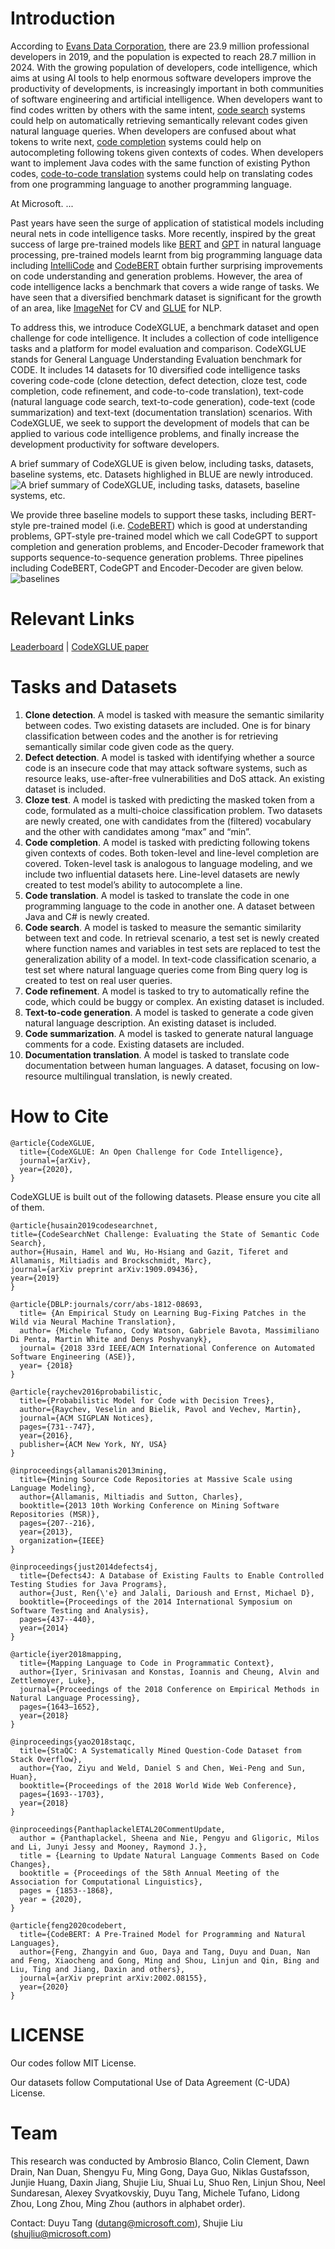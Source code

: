 # Introduction

According to [Evans Data Corporation](https://evansdata.com/press/viewRelease.php?pressID=278), there are 23.9 million professional developers in 2019, and the population is expected to reach 28.7 million in 2024. With the growing population of developers, code intelligence, which aims at using AI tools to help enormous software developers improve the productivity of developments, is increasingly important in both communities of software engineering and artificial intelligence. When developers want to find codes written by others with the same intent, [code search](https://arxiv.org/abs/1909.09436) systems could help on automatically retrieving semantically relevant codes given natural language queries. When developers are confused about what tokens to write next, [code completion](https://arxiv.org/abs/1912.00742) systems could help on autocompleting following tokens given contexts of codes. When developers want to implement Java codes with the same function of existing Python codes, [code-to-code translation](https://arxiv.org/abs/2006.03511) systems could help on translating codes from one programming language to another programming language. 

At Microsoft. ...

Past years have seen the surge of application of statistical models including neural nets in code intelligence tasks. More recently, inspired by the great success of large pre-trained models like [BERT](https://arxiv.org/abs/1810.04805) and [GPT](https://arxiv.org/abs/1908.09203) in natural language processing, pre-trained models learnt from big programming language data including [IntelliCode](https://arxiv.org/pdf/2005.08025.pdf) and [CodeBERT](https://arxiv.org/pdf/2002.08155.pdf) obtain further surprising improvements on code understanding and generation problems. However, the area of code intelligence lacks a benchmark that covers a wide range of tasks. We have seen that a diversified benchmark dataset is significant for the growth of an area, like [ImageNet](http://image-net.org/) for CV and [GLUE](https://gluebenchmark.com/) for NLP. 

To address this, we introduce CodeXGLUE, a benchmark dataset and open challenge for code intelligence. It includes a collection of code intelligence tasks and a platform for model evaluation and comparison. CodeXGLUE stands for General Language Understanding Evaluation benchmark for CODE. It includes 14 datasets for 10 diversified code intelligence tasks covering code-code (clone detection, defect detection, cloze test, code completion, code refinement, and code-to-code translation), text-code (natural language code search, text-to-code generation), code-text (code summarization) and text-text (documentation translation) scenarios. With CodeXGLUE, we seek to support the development of models that can be applied to various code intelligence problems, and finally increase the development productivity for software developers.  

A brief summary of CodeXGLUE is given below, including tasks, datasets, baseline systems, etc. Datasets highlighed in BLUE are newly introduced. 
![A brief summary of CodeXGLUE, including tasks, datasets, baseline systems, etc.](https://github.com/microsoft/CodeXGLUE/blob/main/tasks.jpg)

We provide three baseline models to support these tasks, including BERT-style pre-trained model (i.e. [CodeBERT](https://github.com/microsoft/CodeBERT)) which is good at understanding problems, GPT-style pre-trained model which we call CodeGPT to support completion and generation problems, and Encoder-Decoder framework that supports sequence-to-sequence generation problems. 
Three pipelines including CodeBERT, CodeGPT and Encoder-Decoder are given below.
![baselines](https://github.com/microsoft/CodeXGLUE/blob/main/baselines.jpg)

# Relevant Links
[Leaderboard](https://microsoft.github.io/CodeXGLUE/) | [CodeXGLUE paper](arxivpaper-to-be-added)

# Tasks and Datasets

1.	**Clone detection**. A model is tasked with measure the semantic similarity between codes. Two existing datasets are included. One is for binary classification between codes and the another is for retrieving semantically similar code given code as the query. 
2.	**Defect detection**. A model is tasked with identifying whether a source code is an insecure code that may attack software systems, such as resource leaks, use-after-free vulnerabilities and DoS attack. An existing dataset is included.
3.	**Cloze test**. A model is tasked with predicting the masked token from a code, formulated as a multi-choice classification problem. Two datasets are newly created, one with candidates from the (filtered) vocabulary and the other with candidates among “max” and “min”. 
4.	**Code completion**. A model is tasked with predicting following tokens given contexts of codes. Both token-level and line-level completion are covered. Token-level task is analogous to language modeling, and we include two influential datasets here. Line-level datasets are newly created to test model’s ability to autocomplete a line. 
5.	**Code translation**.  A model is tasked to translate the code in one programming language to the code in another one. A dataset between Java and C# is newly created.
6.	**Code search**. A model is tasked to measure the semantic similarity between text and code. In retrieval scenario, a test set is newly created where function names and variables in test sets are replaced to test the generalization ability of a model. In text-code classification scenario, a test set where natural language queries come from Bing query log is created to test on real user queries.
7.	**Code refinement**. A model is tasked to try to automatically refine the code, which could be buggy or complex. An existing dataset is included.
8.	**Text-to-code generation**. A model is tasked to generate a code given natural language description. An existing dataset is included.
9.	**Code summarization**. A model is tasked to generate natural language comments for a code. Existing datasets are included.  
10.	**Documentation translation**. A model is tasked to translate code documentation between human languages. A dataset, focusing on low-resource multilingual translation, is newly created.



# How to Cite
<pre><code>@article{CodeXGLUE,
  title={CodeXGLUE: An Open Challenge for Code Intelligence},
  journal={arXiv},
  year={2020},
}</code></pre>

CodeXGLUE is built out of the following datasets. Please ensure you cite all of them.

<pre><code>@article{husain2019codesearchnet,
title={CodeSearchNet Challenge: Evaluating the State of Semantic Code Search},
author={Husain, Hamel and Wu, Ho-Hsiang and Gazit, Tiferet and Allamanis, Miltiadis and Brockschmidt, Marc},
journal={arXiv preprint arXiv:1909.09436},
year={2019}
}</code></pre>

<pre><code>@article{DBLP:journals/corr/abs-1812-08693,
  title= {An Empirical Study on Learning Bug-Fixing Patches in the Wild via Neural Machine Translation},
  author= {Michele Tufano, Cody Watson, Gabriele Bavota, Massimiliano Di Penta, Martin White and Denys Poshyvanyk},
  journal= {2018 33rd IEEE/ACM International Conference on Automated Software Engineering (ASE)},
  year= {2018}
}</code></pre>

<pre><code>@article{raychev2016probabilistic, 
  title={Probabilistic Model for Code with Decision Trees},
  author={Raychev, Veselin and Bielik, Pavol and Vechev, Martin},
  journal={ACM SIGPLAN Notices},
  pages={731--747},
  year={2016},
  publisher={ACM New York, NY, USA}
}</code></pre>

<pre><code>@inproceedings{allamanis2013mining, 
  title={Mining Source Code Repositories at Massive Scale using Language Modeling},
  author={Allamanis, Miltiadis and Sutton, Charles},
  booktitle={2013 10th Working Conference on Mining Software Repositories (MSR)},
  pages={207--216},
  year={2013},
  organization={IEEE}
}</code></pre>

<pre><code>@inproceedings{just2014defects4j,
  title={Defects4J: A Database of Existing Faults to Enable Controlled Testing Studies for Java Programs},
  author={Just, Ren{\'e} and Jalali, Darioush and Ernst, Michael D},
  booktitle={Proceedings of the 2014 International Symposium on Software Testing and Analysis},
  pages={437--440},
  year={2014}
}</code></pre>

<pre><code>@article{iyer2018mapping,
  title={Mapping Language to Code in Programmatic Context},
  author={Iyer, Srinivasan and Konstas, Ioannis and Cheung, Alvin and Zettlemoyer, Luke},
  journal={Proceedings of the 2018 Conference on Empirical Methods in Natural Language Processing},
  pages={1643–1652},
  year={2018}
}</code></pre>

<pre><code>@inproceedings{yao2018staqc,
  title={StaQC: A Systematically Mined Question-Code Dataset from Stack Overflow},
  author={Yao, Ziyu and Weld, Daniel S and Chen, Wei-Peng and Sun, Huan},
  booktitle={Proceedings of the 2018 World Wide Web Conference},
  pages={1693--1703},
  year={2018}
}</code></pre>

<pre><code>@inproceedings{PanthaplackelETAL20CommentUpdate,
  author = {Panthaplackel, Sheena and Nie, Pengyu and Gligoric, Milos and Li, Junyi Jessy and Mooney, Raymond J.},
  title = {Learning to Update Natural Language Comments Based on Code Changes},
  booktitle = {Proceedings of the 58th Annual Meeting of the Association for Computational Linguistics},
  pages = {1853--1868},
  year = {2020},
}</code></pre>

<pre><code>@article{feng2020codebert,
  title={CodeBERT: A Pre-Trained Model for Programming and Natural Languages},
  author={Feng, Zhangyin and Guo, Daya and Tang, Duyu and Duan, Nan and Feng, Xiaocheng and Gong, Ming and Shou, Linjun and Qin, Bing and Liu, Ting and Jiang, Daxin and others},
  journal={arXiv preprint arXiv:2002.08155},
  year={2020}
}</code></pre>


# LICENSE
Our codes follow MIT License.

Our datasets follow Computational Use of Data Agreement (C-UDA) License.

# Team
This research was conducted by Ambrosio Blanco, Colin Clement, Dawn Drain, Nan Duan, Shengyu Fu, Ming Gong, Daya Guo, Niklas Gustafsson, Junjie Huang, Daxin Jiang,  Shujie Liu, Shuai Lu, Shuo Ren, Linjun Shou, Neel Sundaresan, Alexey Svyatkovskiy, Duyu Tang, Michele Tufano, Lidong Zhou, Long Zhou, Ming Zhou (authors in alphabet order). 

Contact: Duyu Tang (dutang@microsoft.com), Shujie Liu (shujliu@microsoft.com)
